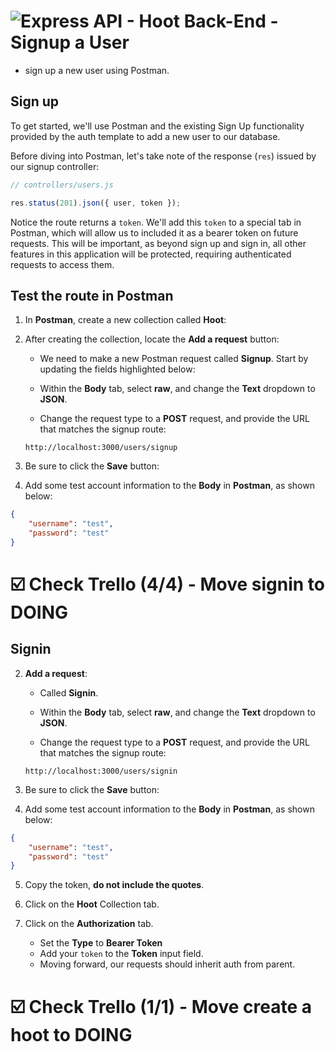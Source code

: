 # ![Express API - Hoot Back-End - Signup a User](./assets/hero.png)

- sign up a new user using Postman.

## Sign up

To get started, we'll use Postman and the existing Sign Up functionality provided by the auth template to add a new user to our database. 

Before diving into Postman, let's take note of the response (`res`) issued by our signup controller:

```js
// controllers/users.js

res.status(201).json({ user, token });
```

Notice the route returns a `token`. We'll add this `token` to a special tab in Postman, which will allow us to included it as a bearer token on future requests. This will be important, as beyond sign up and sign in, all other features in this application will be protected, requiring authenticated requests to access them.

## Test the route in Postman

1. In **Postman**, create a new collection called **Hoot**:

2. After creating the collection, locate the **Add a request** button:
    - We need to make a new Postman request called **Signup**. Start by updating the fields highlighted below:

    - Within the **Body** tab, select **raw**, and change the **Text** dropdown to **JSON**. 

    - Change the request type to a **POST** request, and provide the URL that matches the signup route:

    ```
    http://localhost:3000/users/signup
    ```

3. Be sure to click the **Save** button:

4. Add some test account information to the **Body** in **Postman**, as shown below:

```json
{
    "username": "test",
    "password": "test"
}
```

# ☑️ Check Trello (4/4) - Move signin to DOING

## Signin

2. **Add a request**:
    - Called **Signin**.

    - Within the **Body** tab, select **raw**, and change the **Text** dropdown to **JSON**. 

    - Change the request type to a **POST** request, and provide the URL that matches the signup route:

    ```
    http://localhost:3000/users/signin
    ```

3. Be sure to click the **Save** button:

4. Add some test account information to the **Body** in **Postman**, as shown below:

```json
{
    "username": "test",
    "password": "test"
}
```

5. Copy the token, **do not include the quotes**.

6. Click on the **Hoot** Collection tab. 

7. Click on the **Authorization** tab. 

    - Set the **Type** to **Bearer Token** 
    - Add your `token` to the **Token** input field. 
    - Moving forward, our requests should inherit auth from parent.

# ☑️ Check Trello (1/1) - Move create a hoot to DOING
